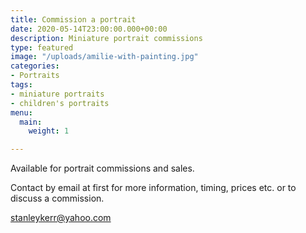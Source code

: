 ```yaml
---
title: Commission a portrait
date: 2020-05-14T23:00:00.000+00:00
description: Miniature portrait commissions
type: featured
image: "/uploads/amilie-with-painting.jpg"
categories:
- Portraits
tags:
- miniature portraits
- children's portraits
menu:
  main:
    weight: 1

---
```

Available for portrait commissions and sales.  
  
Contact by email at first for more information, timing, prices etc. or to discuss a commission.

[stanleykerr@yahoo.com](mailto:stanleykerr@yahoo.com)